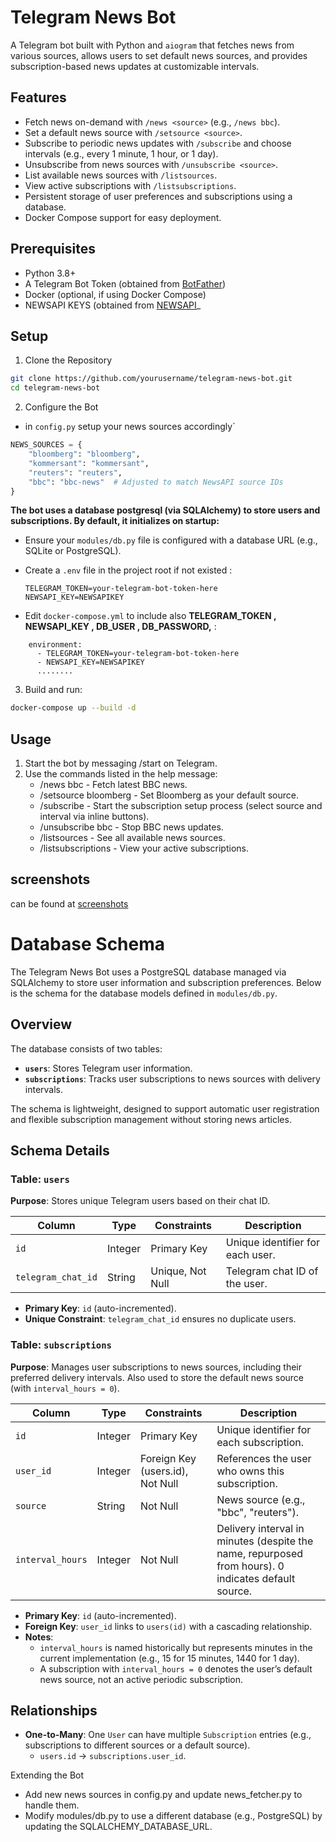 # Telegram News Bot

A Telegram bot built with Python and `aiogram` that fetches news from various sources, allows users to set default news sources, and provides subscription-based news updates at customizable intervals.

## Features

- Fetch news on-demand with `/news <source>` (e.g., `/news bbc`).
- Set a default news source with `/setsource <source>`.
- Subscribe to periodic news updates with `/subscribe` and choose intervals (e.g., every 1 minute, 1 hour, or 1 day).
- Unsubscribe from news sources with `/unsubscribe <source>`.
- List available news sources with `/listsources`.
- View active subscriptions with `/listsubscriptions`.
- Persistent storage of user preferences and subscriptions using a database.
- Docker Compose support for easy deployment.

## Prerequisites

- Python 3.8+
- A Telegram Bot Token (obtained from [BotFather](https://t.me/BotFather))
- Docker (optional, if using Docker Compose)
- NEWSAPI KEYS (obtained from [NEWSAPI](https://newsapi.org/)_


## Setup

1. Clone the Repository

```bash
git clone https://github.com/yourusername/telegram-news-bot.git
cd telegram-news-bot
```

2. Configure the Bot

- in `config.py` setup your news sources accordingly`
```python
NEWS_SOURCES = {
    "bloomberg": "bloomberg",
    "kommersant": "kommersant",
    "reuters": "reuters",
    "bbc": "bbc-news"  # Adjusted to match NewsAPI source IDs
}
```

**The bot uses a database postgresql (via SQLAlchemy) to store users and subscriptions. By default, it initializes on startup:**

- Ensure your `modules/db.py` file is configured with a database URL (e.g., SQLite or PostgreSQL).

- Create a `.env` file in the project root if not existed :

  ```text
  TELEGRAM_TOKEN=your-telegram-bot-token-here
  NEWSAPI_KEY=NEWSAPIKEY
  ```
- Edit `docker-compose.yml` to include also **TELEGRAM_TOKEN , NEWSAPI_KEY , DB_USER , DB_PASSWORD,** :
```text
    environment:
      - TELEGRAM_TOKEN=your-telegram-bot-token-here
      - NEWSAPI_KEY=NEWSAPIKEY
      ........

```

3. Build and run:
  ```bash
  docker-compose up --build -d
  ```

## Usage

1. Start the bot by messaging /start on Telegram.
2. Use the commands listed in the help message:
   - /news bbc - Fetch latest BBC news.
   - /setsource bloomberg - Set Bloomberg as your default source.
   - /subscribe - Start the subscription setup process (select source and interval via inline buttons).
   - /unsubscribe bbc - Stop BBC news updates.
   - /listsources - See all available news sources.
   - /listsubscriptions - View your active subscriptions.


## screenshots 
can be found at [screenshots](/screenshots/)

# Database Schema

The Telegram News Bot uses a PostgreSQL database managed via SQLAlchemy to store user information and subscription preferences. Below is the schema for the database models defined in `modules/db.py`.

## Overview

The database consists of two tables:
- **`users`**: Stores Telegram user information.
- **`subscriptions`**: Tracks user subscriptions to news sources with delivery intervals.

The schema is lightweight, designed to support automatic user registration and flexible subscription management without storing news articles.

## Schema Details

### Table: `users`

**Purpose**: Stores unique Telegram users based on their chat ID.

| Column            | Type      | Constraints         | Description                          |
|-------------------|-----------|---------------------|--------------------------------------|
| `id`             | Integer   | Primary Key         | Unique identifier for each user.     |
| `telegram_chat_id` | String    | Unique, Not Null    | Telegram chat ID of the user.        |

- **Primary Key**: `id` (auto-incremented).
- **Unique Constraint**: `telegram_chat_id` ensures no duplicate users.

### Table: `subscriptions`

**Purpose**: Manages user subscriptions to news sources, including their preferred delivery intervals. Also used to store the default news source (with `interval_hours = 0`).

| Column          | Type      | Constraints         | Description                          |
|-----------------|-----------|---------------------|--------------------------------------|
| `id`           | Integer   | Primary Key         | Unique identifier for each subscription. |
| `user_id`      | Integer   | Foreign Key (users.id), Not Null | References the user who owns this subscription. |
| `source`       | String    | Not Null            | News source (e.g., "bbc", "reuters"). |
| `interval_hours` | Integer   | Not Null            | Delivery interval in minutes (despite the name, repurposed from hours). 0 indicates default source. |

- **Primary Key**: `id` (auto-incremented).
- **Foreign Key**: `user_id` links to `users(id)` with a cascading relationship.
- **Notes**:
  - `interval_hours` is named historically but represents minutes in the current implementation (e.g., 15 for 15 minutes, 1440 for 1 day).
  - A subscription with `interval_hours = 0` denotes the user’s default news source, not an active periodic subscription.

## Relationships

- **One-to-Many**: One `User` can have multiple `Subscription` entries (e.g., subscriptions to different sources or a default source).
  - `users.id` → `subscriptions.user_id`.


Extending the Bot

- Add new news sources in config.py and update news_fetcher.py to handle them.
- Modify modules/db.py to use a different database (e.g., PostgreSQL) by updating the SQLALCHEMY_DATABASE_URL.
